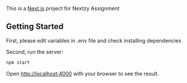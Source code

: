 This is a [Next.js](https://nextjs.org/) project for Nextzy Assignment

## Getting Started
First, please edit variables in .env file and check installing dependencies

Second, run the server:

```bash
npm start
```

Open [http://localhost:4000](http://localhost:4000) with your browser to see the result.

